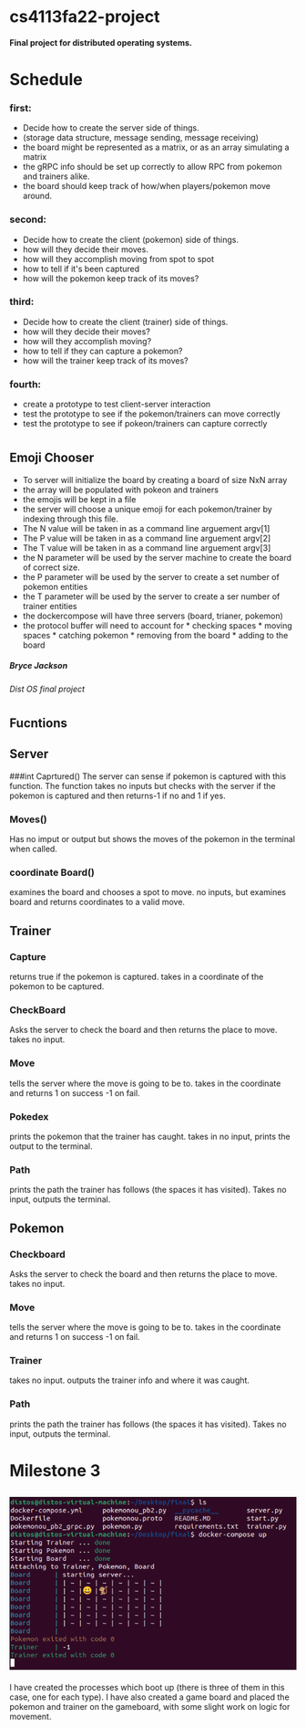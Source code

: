 # cs4113fa22-project
#### Final project for distributed operating systems. 

# Schedule

### <b> first: </b>
* Decide how to create the server side of things.
* (storage data structure, message sending, message receiving) 
* the board might be represented as a matrix, or as an array simulating a matrix
* the gRPC info should be set up correctly to allow RPC from pokemon and trainers alike. 
* the board should keep track of how/when players/pokemon move around. 
### <b> second: </b>
* Decide how to create the client (pokemon) side of things.
* how will they decide their moves. 
* how will they accomplish moving from spot to spot 
* how to tell if it's been captured
* how will the pokemon keep track of its moves?
### <b> third: </b>
* Decide how to create the client (trainer) side of things. 
* how will they decide their moves? 
* how will they accomplish moving? 
* how to tell if they can capture a pokemon? 
* how will the trainer keep track of its moves? 
### <b> fourth: </b>
* create a prototype to test client-server interaction
* test the prototype to see if the pokemon/trainers can move correctly
* test the prototype to see if pokeon/trainers can capture correctly
#    
  
## Emoji Chooser
  
* To server will initialize the board by creating a board of size NxN array
* the array will be populated with pokeon and trainers 
* the emojis will be kept in a file 
* the server will choose a unique emoji for each pokemon/trainer by indexing through this file. 
* The N value will be taken in as a command line arguement argv[1] 
* The P value will be taken in as a command line arguement argv[2] 
* The T value will be taken in as a command line arguement argv[3]
* the N parameter will be used by the server machine to create the board of correct size. 
* the P parameter will be used by the server to create a set number of pokemon entities
* the T parameter will be used by the server to create a ser number of trainer entities 
* the dockercompose will have three servers (board, trianer, pokemon) 
* the protocol buffer will need to account for
      * checking spaces 
      * moving spaces
      * catching pokemon
      * removing from the board
      * adding to the board

##### Bryce Jackson
###### Dist OS final project
#

## Fucntions

## Server

###int Caprtured()
The server can sense if pokemon is captured with this function. The function takes no inputs but checks with the server if the pokemon is captured and then returns-1 if no and 1 if yes. 

### Moves()
Has no imput or output but shows the moves of the pokemon in the terminal when called. 

### coordinate Board()
 examines the board and chooses a spot to move. no inputs, but examines board and returns coordinates to a valid move. 
 
## Trainer

### Capture 
returns true if the pokemon is captured. takes in a coordinate of the pokemon to be captured. 

### CheckBoard
Asks the server to check the board and then returns the place to move. takes no input. 

### Move
tells the server where the move is going to be to. takes in the coordinate and returns 1 on success -1 on fail. 

### Pokedex
prints the pokemon that the trainer has caught. takes in no input, prints the output to the terminal.

### Path 
prints the path the trainer has follows (the spaces it has visited). Takes no input, outputs the terminal. 

## Pokemon

### Checkboard
Asks the server to check the board and then returns the place to move. takes no input. 

### Move
tells the server where the move is going to be to. takes in the coordinate and returns 1 on success -1 on fail. 

### Trainer
takes no input. outputs the trainer info and where it was caught. 

### Path
prints the path the trainer has follows (the spaces it has visited). Takes no input, outputs the terminal. 


# Milestone 3
## ![](https://github.com/BryceEJackson/cs4113fa22-project/blob/main/milestone3.PNG)

I have created the processes which boot up (there is three of them in this case, one for each type). I have also created a game board and placed the pokemon and trainer on the gameboard, with some slight work on logic for movement.
